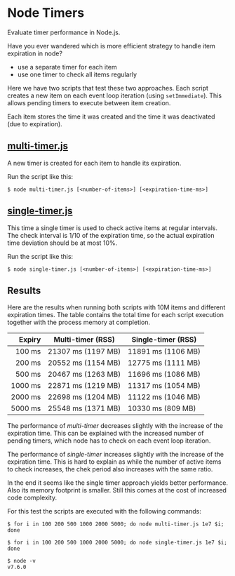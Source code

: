 # Node Timers

Evaluate timer performance in Node.js.

Have you ever wandered which is more efficient strategy to handle item expiration in node?
- use a separate timer for each item
- use one timer to check all items regularly

Here we have two scripts that test these two approaches.
Each script creates a new item on each event loop iteration (using `setImmediate`). This allows pending timers to execute between item creation.

Each item stores the time it was created and the time it was deactivated (due to expiration).

## [multi-timer.js](multi-timer.js)

A new timer is created for each item to handle its expiration.

Run the script like this:
```
$ node multi-timer.js [<number-of-items>] [<expiration-time-ms>] 
```

## [single-timer.js](single-timer.js)

This time a single timer is used to check active items at regular intervals. The check interval is 1/10 of the expiration time, so the actual expiration time deviation should be at most 10%.

Run the script like this:
```
$ node single-timer.js [<number-of-items>] [<expiration-time-ms>]
```

## Results

Here are the results when running both scripts with 10M items and different expiration times.
The table contains the total time for each script execution together with the process memory at completion.

Expiry   | Multi-timer (RSS)   | Single-timer (RSS)
--------:|---------------------|-------------------
100 ms   | 21307 ms (1197 MB)  | 11891 ms (1106 MB)
200 ms   | 20552 ms (1154 MB)  | 12775 ms (1111 MB)
500 ms   | 20467 ms (1263 MB)  | 11696 ms (1086 MB)
1000 ms  | 22871 ms (1219 MB)  | 11317 ms (1054 MB)
2000 ms  | 22698 ms (1204 MB)  | 11122 ms (1046 MB)
5000 ms  | 25548 ms (1371 MB)  | 10330 ms (809 MB)

The performance of _multi-timer_ decreases slightly with the increase of the expiration time. This can be explained with the increased number of pending timers, which node has to check on each event loop iteration.

The performance of _single-timer_ increases slightly with the increase of the expiration time. This is hard to explain as while the number of active items to check increases, the chek period also increases with the same ratio.

In the end it seems like the single timer approach yields better performance.
Also its memory footprint is smaller.
Still this comes at the cost of increased code complexity.

For this test the scripts are executed with the following commands:
```
$ for i in 100 200 500 1000 2000 5000; do node multi-timer.js 1e7 $i; done
```
```
$ for i in 100 200 500 1000 2000 5000; do node single-timer.js 1e7 $i; done
```

```
$ node -v
v7.6.0
```
